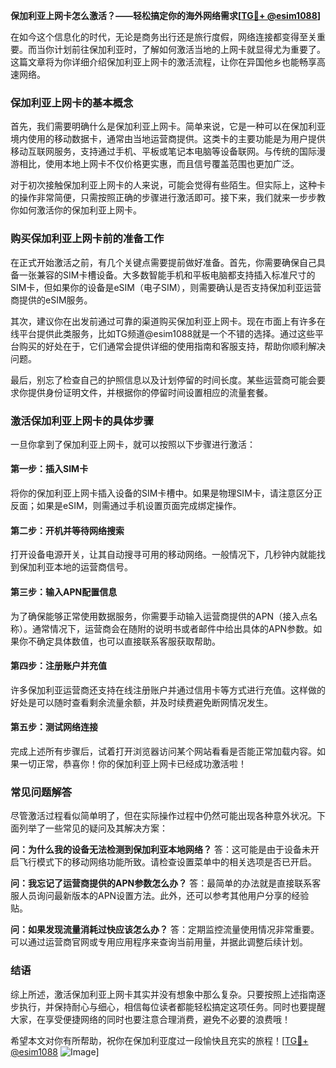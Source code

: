 **保加利亚上网卡怎么激活？——轻松搞定你的海外网络需求[[TG💪+ @esim1088](https://t.me/s/esim1088)]**

在如今这个信息化的时代，无论是商务出行还是旅行度假，网络连接都变得至关重要。而当你计划前往保加利亚时，了解如何激活当地的上网卡就显得尤为重要了。这篇文章将为你详细介绍保加利亚上网卡的激活流程，让你在异国他乡也能畅享高速网络。

### 保加利亚上网卡的基本概念

首先，我们需要明确什么是保加利亚上网卡。简单来说，它是一种可以在保加利亚境内使用的移动数据卡，通常由当地运营商提供。这类卡的主要功能是为用户提供移动互联网服务，支持通过手机、平板或笔记本电脑等设备联网。与传统的国际漫游相比，使用本地上网卡不仅价格更实惠，而且信号覆盖范围也更加广泛。

对于初次接触保加利亚上网卡的人来说，可能会觉得有些陌生。但实际上，这种卡的操作非常简便，只需按照正确的步骤进行激活即可。接下来，我们就来一步步教你如何激活你的保加利亚上网卡。

### 购买保加利亚上网卡前的准备工作

在正式开始激活之前，有几个关键点需要提前做好准备。首先，你需要确保自己具备一张兼容的SIM卡槽设备。大多数智能手机和平板电脑都支持插入标准尺寸的SIM卡，但如果你的设备是eSIM（电子SIM），则需要确认是否支持保加利亚运营商提供的eSIM服务。

其次，建议你在出发前通过可靠的渠道购买保加利亚上网卡。现在市面上有许多在线平台提供此类服务，比如TG频道@esim1088就是一个不错的选择。通过这些平台购买的好处在于，它们通常会提供详细的使用指南和客服支持，帮助你顺利解决问题。

最后，别忘了检查自己的护照信息以及计划停留的时间长度。某些运营商可能会要求你提供身份证明文件，并根据你的停留时间设置相应的流量套餐。

### 激活保加利亚上网卡的具体步骤

一旦你拿到了保加利亚上网卡，就可以按照以下步骤进行激活：

#### 第一步：插入SIM卡
将你的保加利亚上网卡插入设备的SIM卡槽中。如果是物理SIM卡，请注意区分正反面；如果是eSIM，则需通过手机设置页面完成绑定操作。

#### 第二步：开机并等待网络搜索
打开设备电源开关，让其自动搜寻可用的移动网络。一般情况下，几秒钟内就能找到保加利亚本地的运营商信号。

#### 第三步：输入APN配置信息
为了确保能够正常使用数据服务，你需要手动输入运营商提供的APN（接入点名称）。通常情况下，运营商会在随附的说明书或者邮件中给出具体的APN参数。如果你不确定具体数值，也可以直接联系客服获取帮助。

#### 第四步：注册账户并充值
许多保加利亚运营商还支持在线注册账户并通过信用卡等方式进行充值。这样做的好处是可以随时查看剩余流量余额，并及时续费避免断网情况发生。

#### 第五步：测试网络连接
完成上述所有步骤后，试着打开浏览器访问某个网站看看是否能正常加载内容。如果一切正常，恭喜你！你的保加利亚上网卡已经成功激活啦！

### 常见问题解答

尽管激活过程看似简单明了，但在实际操作过程中仍然可能出现各种意外状况。下面列举了一些常见的疑问及其解决方案：

**问：为什么我的设备无法检测到保加利亚本地网络？**
答：这可能是由于设备未开启飞行模式下的移动网络功能所致。请检查设置菜单中的相关选项是否已开启。

**问：我忘记了运营商提供的APN参数怎么办？**
答：最简单的办法就是直接联系客服人员询问最新版本的APN设置方法。此外，还可以参考其他用户分享的经验贴。

**问：如果发现流量消耗过快应该怎么办？**
答：定期监控流量使用情况非常重要。可以通过运营商官网或专用应用程序来查询当前用量，并据此调整后续计划。

### 结语

综上所述，激活保加利亚上网卡其实并没有想象中那么复杂。只要按照上述指南逐步执行，并保持耐心与细心，相信每位读者都能轻松搞定这项任务。同时也要提醒大家，在享受便捷网络的同时也要注意合理消费，避免不必要的浪费哦！

希望本文对你有所帮助，祝你在保加利亚度过一段愉快且充实的旅程！[[TG💪+ @esim1088](https://t.me/s/esim1088) ![Image](https://i.postimg.cc/4NQfJmqS/Snipaste-2025-05-13-00-14-12.png)]